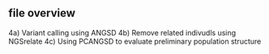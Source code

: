 ## file overview

4a) Variant calling using ANGSD
4b) Remove related indivudls using NGSrelate
4c) Using PCANGSD to evaluate preliminary population structure
